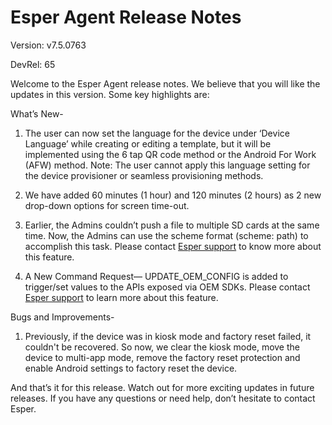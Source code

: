 # Esper Agent Release Notes 

Version: v7.5.0763

DevRel: 65 
  
Welcome to the Esper Agent release notes. We believe that you will like the updates in this version. Some key highlights are:  
  
What’s New-  

1. The user can now set the language for the device under ‘Device Language’ while creating or editing a template, but it will be implemented using the 6 tap QR code method or the Android For Work (AFW) method. Note: The user cannot apply this language setting for the device provisioner or seamless provisioning methods.  

2. We have added 60 minutes (1 hour) and 120 minutes (2 hours) as 2 new drop-down options for screen time-out.  

3. Earlier, the Admins couldn’t push a file to multiple SD cards at the same time. Now, the Admins can use the scheme format (scheme: path) to accomplish this task. Please contact [Esper support](https://support.esper.io/s/) to know more about this feature.  

4. A New Command Request— UPDATE_OEM_CONFIG is added to trigger/set values to the APIs exposed via OEM SDKs. Please contact [Esper support](https://support.esper.io/s/) to learn more about this feature.  
  
Bugs and Improvements-  

1. Previously, if the device was in kiosk mode and factory reset failed, it couldn't be recovered. So now, we clear the kiosk mode, move the device to multi-app mode, remove the factory reset protection and enable Android settings to factory reset the device.  
  
And that’s it for this release. Watch out for more exciting updates in future releases. If you have any questions or need help, don’t hesitate to contact Esper.
